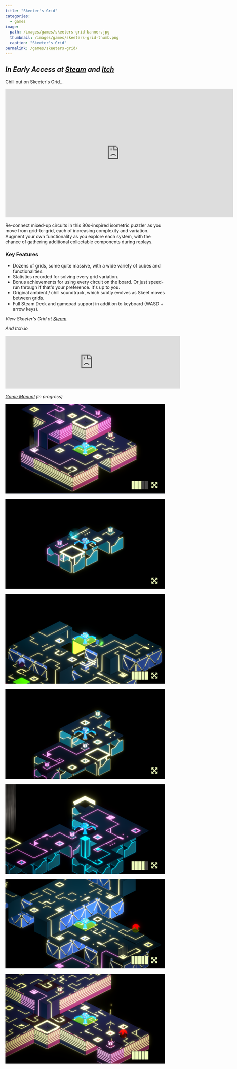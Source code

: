 ```yaml
---
title: "Skeeter's Grid"
categories:
  - games
image:
  path: /images/games/skeeters-grid-banner.jpg
  thumbnail: /images/games/skeeters-grid-thumb.png
  caption: "Skeeter's Grid"
permalink: /games/skeeters-grid/ 
---
```

*In Early Access at [Steam](https://store.steampowered.com/app/1773440/Skeeters_Grid/) and [Itch](https://strangeshuttle.itch.io/skeeters-grid)*
---

Chill out on Skeeter's Grid...

<iframe width="720" height="405" src="https://www.youtube.com/embed/Ur89qu4M7bw?controls=0" title="YouTube video player" frameborder="0" allow="accelerometer; autoplay; clipboard-write; encrypted-media; gyroscope; picture-in-picture" allowfullscreen></iframe>

Re-connect mixed-up circuits in this 80s-inspired isometric puzzler as you move from grid-to-grid, each of increasing complexity and variation. Augment your own functionality as you explore each system, with the chance of gathering additional collectable components during replays.

### Key Features
* Dozens of grids, some quite massive, with a wide variety of cubes and functionalities.
* Statistics recorded for solving every grid variation.
* Bonus achievements for using every circuit on the board. Or just speed-run through if that's your preference. It's up to you.
* Original ambient / chill soundtrack, which subtly evolves as Skeet moves between grids.
* Full Steam Deck and gamepad support in addition to keyboard (WASD + arrow keys).

*View Skeeter's Grid at [Steam](https://store.steampowered.com/app/1773440/Skeeters_Grid/)*

*And Itch.io*
<iframe frameborder="0" src="https://itch.io/embed/1404948" width="552" height="167"><a href="https://strangeshuttle.itch.io/skeeters-grid">Skeeter's Grid by strangeshuttle</a></iframe>

*[Game Manual](https://www.strangeshuttle.com/games/skeeters-grid-manual/) (in progress)*

![Skeeter's Grid Screenshot](/images/games/ea/0.1.2.png)

![Skeeter's Grid Screenshot](/images/games/ea/0.0.0.png)

![Skeeter's Grid Screenshot](/images/games/ea/0.2.4.png)

![Skeeter's Grid Screenshot](/images/games/ea/0.0.2.png)

![Skeeter's Grid Screenshot](/images/games/ea/0.0.5.png)

![Skeeter's Grid Screenshot](/images/games/ea/0.2.3.png)

![Skeeter's Grid Screenshot](/images/games/ea/0.1.4.png)
